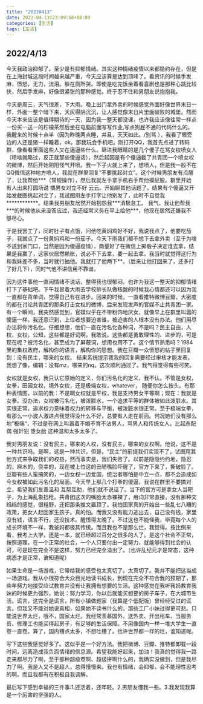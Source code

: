 ```yaml
---
title: "20220413"
date: 2022-04-13T23:09:58+08:00
categories: [生活]
tags: [生活]
---
```


## 2022/4/13

​	今天我政治抑郁了。至少是有抑郁情绪。其实这种情绪疫情以来都隐约存在，但是在上海封城这段时间越来越严重，今天应该算是达到顶峰了。看资讯的时候手发麻，愤怒，无力，流泪。躲在厕所哭。即使是吃完饭坐着看喜剧也是那种心跳比较快，然后手发麻，好像很紧张的那种感觉。终于忍不住和男朋友说抱抱我。

​	今天是周三，天气很差，下大雨。晚上出门拿外卖的时候感觉外面好像世界末日一样，外面一整个暗下来，天灰得阴沉沉，让人感觉像末日片里面破败的城堡。然而今天本来应该是值得期待的一天，因为我一整天都没课，也许我应该像往常一样点一份买一送一的柠檬茶然后坐在电脑前面写写作业,写点狗屁不通的代码什么的。我醒来的时候十点半（因为昨晚两点睡，并且，天天如此。/别骂 ），我看了眼旁边的人还是猪一样睡着，ok，那我玩会手机吧。刚打开QQ，我首先点进了转码群，像看看里面这些人又在逼逼些什么。砸进我眼睛的是几个傻子在骂女权喷女人（喷啥就略过，反正就那些傻逼话），然后起因是有个傻逼截了共青团一个喷女权的微博，然后开始阴阳怪气开喷。我一下子火就上来了，想喷人，但是我一般不在QQ微信这种地方喷人，我就在群里回复“不要挑起对立”。这个时候男朋友有点醒了，让我帮他\*\*\*（常规操作），然后我就左手拿手机右手帮他摸屁股。群里开始有人出来打圆场说 搞男女对立不好 云云。开始聊其他话题了。结果有个傻逼又开始发截图挑起对立了，我试图用左手打字让他别发了，此时不自觉我\*\*\*\*\*\*\*\*\*\*\*\*。结果我男朋友居然开始抱怨我\*\*\*消极怠工。 我气，我让他帮我\*\*\*的时候他从来没答应过，我还经常义务在早上给他\*\*\*，他现在居然还嫌我不够尽心。

​	于是我罢工了，同时肚子有点饿，问他吃黄焖鸡好不好，我说我点了，他要吃茄子，我就点了一份黄焖鸡和一份茄子。今天下雨我们都不想下去拿外卖（至于为啥不送到家门口，当然是因为傻逼疫情），商量好了在微信上掷骰子决定谁去拿，结果是我赢了，这家伙居然赖账，说必不下去拿，要一起去拿。我当时就觉得这行为和我妹差不多，当时就行抽他。我就打了他两下\*\*，（后来让他打回来了，还多打了好几下），同时气他不讲信用不靠谱。

​	因为这件事他一直闹情绪不说话，整得我也很郁闷。也许为我这一整天的抑郁情绪打下了基础吧。下午我冒着大雨去学校排长队做核酸的时候我心情都还可以因为我一直都在背单词，觉得自己有在进步。回来的时候，一直看推特微博豆瓣，大密度的都在讨论共青团的那条打击女权的微博，后来发现发声的官媒不止共青团一家。有一个瞬间，我突然感觉到，官媒似乎在不带粉饰地厌女，就像早上在群里叫嚣的傻逼一样。我还意识到，上位者想要迫害谁，被迫害的人根本没有办法。他们用尽办法将你污名化。仔细想想，他们一直在污名化各种词，不是吗？民主自由，人权，女权，公知，这些都是好词啊，我敢说。这些都是勇敢理性的、进步的，可是现在呢？被污名化，甚至成为了屏蔽词，想用也用不了。这个情节熟悉吗？1984里的集权政府，解构你的语言，解构你的思想。我在豆瓣一众愤怒的帖子里回复到：没有民主，哪来的女权。 结果系统提示我我的回复需要经过审核才能发表。我想了像，编辑：没有mz，哪来的nq。这次顺利通过了。我气得觉得有些可笑。

​	女权就是女权，我只认它原始的定义，你们污名化的定义，我不认。不管是女权，女拳，田园女权，境外女权，还是极端女权，whatever， 随便你怎么按头。有那种表情图，以前的我：不是啊女权就是平权，我是支持男女平等啊；现在：我就是女拳。没办法，女权被污名化，被泼脏水，一个追求平等的群体被如此泼脏水。其实很正常，追求权力意味着权力的转移与平衡，被泼脏水很正常。至于极端女拳，有那么一小波人激进点我觉得没什么不好，总要有人走在前面。何况她们没有那么地”极端“，不过是在网上叫嚣着不婚不育不沾男人，骂男人和传统女人。比起杀配偶 强奸犯 堕女胎 这种温和太多太多了。

​	我对男朋友说：没有民主，哪来的人权，没有民主，哪来的女权啊。他说，这不是一种共识吗。是啊，这是一种共识，但是，“民主”的前提我们实现不了，试图用其他方式来争取我们的权益，然而事实是，我们失败了。以前是隐隐约约地，隐忍的，麻木的，侥幸的，现在被上位这的丑陋嘴脸吓醒了，官方下来了，撕破脸了。豆瓣有些人蛮搞笑的，一边女权一边爱国，统治者哪怕是中立一点，都不会造成如今女权被如此污名化的局面。今天早上那几个打拳的傻逼，我说在群里不要搞对立，希望我们友善温和 互帮互助，他们就不说话了。当下的官方可是拿女人当靶子，为上海乱象挡枪。共青团这次的嘴脸太赤裸裸了，用词非常直接，没有那种文绉绉的感觉，很粗野，还把那条推文置顶了。我怕国家真的开始出一些乱七八糟的政策，把女人赶回家生孩子。真的怕。而我又没有能力逃出去，自己没有钱，家里没有钱，语言不行，还没技术。醒悟得太晚了。不过这也不能怪我，毕竟每个人的成长环境不一样，我爸妈都极其传统。而且我也不是那么烂，我觉得。按比例来看，我考上大学，还是一本，就已经超过百分之很多的人了。是这个社会不正常，按照道理，在一个正常的社会，一个人只要付出一定努力，就能够得到社会的认可，可是现在完全不是这样，努力已经完全溢出了。（也许乱纪元才是常态，这种病态才是正常，谁知道呢）

​	如果生命是一场游戏，它带给我的感受也太真切了。太真切了。我并不能把这当成一场游戏。我从小很符合大众目光地读书成长，到现在完全不符合我的预期了，那些年努力地接受应试教育并没有让我拥有想要的生活。这种感觉在我听我妈教育我妹的时候更为强烈，她说：努力学习，你以后就能买想要的房子车子，在大城市生活。谎言，这完全是谎言，所有小镇做题家（我算是个低配版）曾经经受过的谎言。但我又不能对她说真相，如果她不读书什么的，那些工厂小妹过得更可悲。只能说世界太烂，哦不，国家太烂。我经常羡慕国外，送外卖、开出租车、当服务员、修理工也能买得起房子，有足够的生活保障。不用像国内一样一堆大学生一直卷一直卷。算了，国内槽点太多，不想吐槽了。也许世界都一样的烂，谁知道呢。

​	写下这些我感觉好多了。这似乎是一个好方法。我把微博、豆瓣、推特都卸载一段时间，远离造成我负面情绪的信息源。希望我能好起来，加油！我真的觉得我一路走来都尽力了啊，至于那种超级卷啊、超级拼啊什么的，我确实没做到，但是我尽力了啊。我是人又不是超人，总得慢慢来。我也有情绪，会抑郁，会不能理性思考的啊。而且我都有在积极自我调解。

​	最后写下感到幸福的三件事:1.还活着，还年轻。2.男朋友懂我一些。3.我发现我算是一个厉害的坚强的人。
